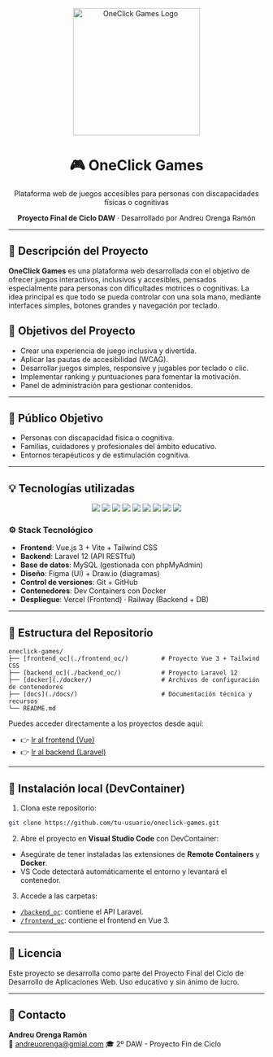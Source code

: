 <p align="center">
  <img src="./assets/logo-oneclickgames.png" alt="OneClick Games Logo" width="250"/>
</p>

<h1 align="center">🎮 OneClick Games</h1>
<p align="center">Plataforma web de juegos accesibles para personas con discapacidades físicas o cognitivas</p>

<p align="center">
  <strong>Proyecto Final de Ciclo DAW</strong> · Desarrollado por Andreu Orenga Ramón
</p>

---

## 📁 Descripción del Proyecto

**OneClick Games** es una plataforma web desarrollada con el objetivo de ofrecer juegos interactivos, inclusivos y accesibles, pensados especialmente para personas con dificultades motrices o cognitivas. La idea principal es que todo se pueda controlar con una sola mano, mediante interfaces simples, botones grandes y navegación por teclado.

## 🎯 Objetivos del Proyecto

- Crear una experiencia de juego inclusiva y divertida.
- Aplicar las pautas de accesibilidad (WCAG).
- Desarrollar juegos simples, responsive y jugables por teclado o clic.
- Implementar ranking y puntuaciones para fomentar la motivación.
- Panel de administración para gestionar contenidos.

---

## 🧠 Público Objetivo

- Personas con discapacidad física o cognitiva.
- Familias, cuidadores y profesionales del ámbito educativo.
- Entornos terapéuticos y de estimulación cognitiva.

---

## 💡 Tecnologías utilizadas

<p align="center">
  <img src="https://img.shields.io/badge/Vue.js-35495E?style=for-the-badge&logo=vue.js&logoColor=4FC08D"/>
  <img src="https://img.shields.io/badge/Tailwind_CSS-0EA5E9?style=for-the-badge&logo=tailwind-css&logoColor=white"/>
  <img src="https://img.shields.io/badge/Laravel-FF2D20?style=for-the-badge&logo=laravel&logoColor=white"/>
  <img src="https://img.shields.io/badge/MySQL-4479A1?style=for-the-badge&logo=mysql&logoColor=white"/>
  <img src="https://img.shields.io/badge/phpMyAdmin-F89820?style=for-the-badge&logo=phpMyAdmin&logoColor=white"/>
  <img src="https://img.shields.io/badge/GitHub-100000?style=for-the-badge&logo=github&logoColor=white"/>
  <img src="https://img.shields.io/badge/Vercel-000000?style=for-the-badge&logo=vercel&logoColor=white"/>
  <img src="https://img.shields.io/badge/Railway-000000?style=for-the-badge&logo=railway&logoColor=white"/>
  <img src="https://img.shields.io/badge/Docker-2496ED?style=for-the-badge&logo=docker&logoColor=white"/>
</p>

### ⚙️ Stack Tecnológico

- **Frontend**: Vue.js 3 + Vite + Tailwind CSS
- **Backend**: Laravel 12 (API RESTful)
- **Base de datos**: MySQL (gestionada con phpMyAdmin)
- **Diseño**: Figma (UI) + Draw.io (diagramas)
- **Control de versiones**: Git + GitHub
- **Contenedores**: Dev Containers con Docker
- **Despliegue**: Vercel (Frontend) · Railway (Backend + DB)

---

## 📁 Estructura del Repositorio

```
oneclick-games/
├── [frontend_oc](./frontend_oc/)         # Proyecto Vue 3 + Tailwind CSS
├── [backend_oc](./backend_oc/)           # Proyecto Laravel 12
├── [docker](./docker/)                   # Archivos de configuración de contenedores
├── [docs](./docs/)                       # Documentación técnica y recursos
└── README.md
```

Puedes acceder directamente a los proyectos desde aquí:
- 👉 [Ir al frontend (Vue)](./frontend_oc/)
- 👉 [Ir al backend (Laravel)](./backend_oc/)

---

## 🚀 Instalación local (DevContainer)

1. Clona este repositorio:
```bash
git clone https://github.com/tu-usuario/oneclick-games.git
```

2. Abre el proyecto en **Visual Studio Code** con DevContainer:
- Asegúrate de tener instaladas las extensiones de **Remote Containers** y **Docker**.
- VS Code detectará automáticamente el entorno y levantará el contenedor.

3. Accede a las carpetas:
- [`/backend_oc`](./backend_oc/): contiene el API Laravel.
- [`/frontend_oc`](./frontend_oc/): contiene el frontend en Vue 3.

---

## 📄 Licencia

Este proyecto se desarrolla como parte del Proyecto Final del Ciclo de Desarrollo de Aplicaciones Web. Uso educativo y sin ánimo de lucro.

---

## 🤝 Contacto

**Andreu Orenga Ramón**  
📧 andreuorenga@gmial.com
🎓 2º DAW - Proyecto Fin de Ciclo

